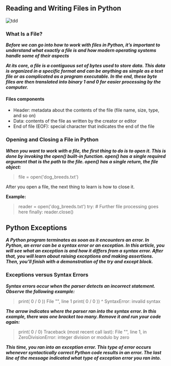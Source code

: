 ## Reading and Writing Files in Python
![tdd](https://cdn.techbeamers.com/wp-content/uploads/2019/10/Read-Write-File-in-Python-Explained-with-Examples.png)
### What Is a File?

***Before we can go into how to work with files in Python, it’s important to understand what exactly a file is and how modern operating systems handle some of their aspects***

***At its core, a file is a contiguous set of bytes used to store data. This data is organized in a specific format and can be anything as simple as a text file or as complicated as a program executable. In the end, these byte files are then translated into binary 1 and 0 for easier processing by the computer.***

#### Files components

* Header: metadata about the contents of the file (file name, size, type, and so on)
* Data: contents of the file as written by the creator or editor
* End of file (EOF): special character that indicates the end of the file

### Opening and Closing a File in Python

***When you want to work with a file, the first thing to do is to open it. This is done by invoking the open() built-in function. open() has a single required argument that is the path to the file. open() has a single return, the file object:***

>file = open('dog_breeds.txt')

After you open a file, the next thing to learn is how to close it.

**Example:**

>reader = open('dog_breeds.txt')
try:
    # Further file processing goes here
finally:
    reader.close()

## Python Exceptions

***A Python program terminates as soon as it encounters an error. In Python, an error can be a syntax error or an exception. In this article, you will see what an exception is and how it differs from a syntax error. After that, you will learn about raising exceptions and making assertions. Then, you’ll finish with a demonstration of the try and except block.***

### Exceptions versus Syntax Errors

***Syntax errors occur when the parser detects an incorrect statement. Observe the following example:***

>print( 0 / 0 ))
  File "<stdin>", line 1
    print( 0 / 0 ))       ^
SyntaxError: invalid syntax


***The arrow indicates where the parser ran into the syntax error. In this example, there was one bracket too many. Remove it and run your code again:***

>print( 0 / 0)
Traceback (most recent call last):
  File "<stdin>", line 1, in <module>
ZeroDivisionError: integer division or modulo by zero

***This time, you ran into an exception error. This type of error occurs whenever syntactically correct Python code results in an error. The last line of the message indicated what type of exception error you ran into.***